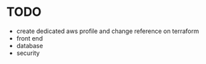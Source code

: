 # TODO
- create dedicated aws profile and change reference on terraform
- front end
- database
- security
